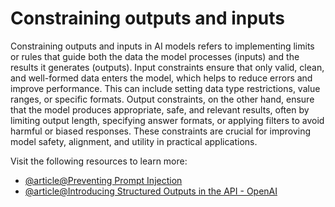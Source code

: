 # Constraining outputs and inputs

Constraining outputs and inputs in AI models refers to implementing limits or rules that guide both the data the model processes (inputs) and the results it generates (outputs). Input constraints ensure that only valid, clean, and well-formed data enters the model, which helps to reduce errors and improve performance. This can include setting data type restrictions, value ranges, or specific formats. Output constraints, on the other hand, ensure that the model produces appropriate, safe, and relevant results, often by limiting output length, specifying answer formats, or applying filters to avoid harmful or biased responses. These constraints are crucial for improving model safety, alignment, and utility in practical applications.

Visit the following resources to learn more:

- [@article@Preventing Prompt Injection](https://learnprompting.org/docs/prompt_hacking/defensive_measures/introduction)
- [@article@Introducing Structured Outputs in the API - OpenAI](https://openai.com/index/introducing-structured-outputs-in-the-api/)